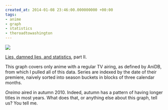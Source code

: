 ```yaml
---
created_at: 2014-01-08 23:46:00.000000000 +00:00
tags:
- anime
- graph
- statistics
- theroadtowashington
---
```


![](/blog/media/tumblr_mz3wpdrrAe1qim2zwo1_500.png)

[Lies, damned lies, and
statistics](http://blog.room208.org/post/40124947004), part II.

This graph covers only anime with a regular TV airing, as defined by
AniDB, from which I pulled all of this data. Series are indexed by the
date of their premiere, naively sorted into season buckets in blocks of
three calendar months.

*Oreimo* aired in autumn 2010. Indeed, autumn has a pattern of having
longer titles in most years. What does that, or anything else about this
graph, tell us? You tell me.

